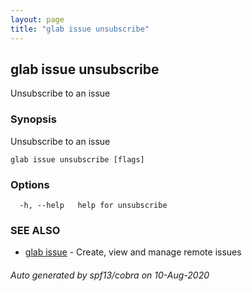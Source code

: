 ```yaml
---
layout: page
title: "glab issue unsubscribe"
---
```

## glab issue unsubscribe

Unsubscribe to an issue

### Synopsis

Unsubscribe to an issue

```
glab issue unsubscribe [flags]
```

### Options

```
  -h, --help   help for unsubscribe
```

### SEE ALSO

* [glab issue](/glab_issue/)	 - Create, view and manage remote issues

###### Auto generated by spf13/cobra on 10-Aug-2020

